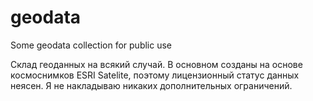 geodata
=======

Some geodata collection for public use

Склад геоданных на всякий случай. В основном созданы на основе космоснимков ESRI Satelite, поэтому лицензионный статус данных неясен. Я не накладываю никаких дополнительных ограничений.
